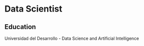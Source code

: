 # Data Scientist

## Education
Universidad del Desarrollo - Data Science and Artificial Intelligence 

